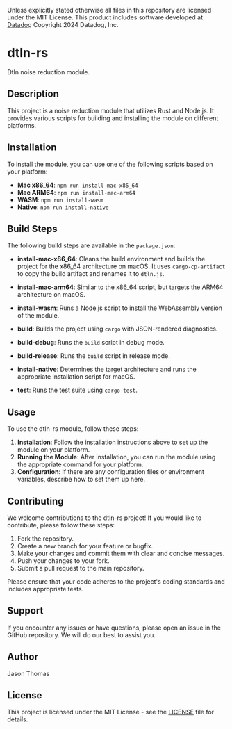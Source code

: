 Unless explicitly stated otherwise all files in this repository are licensed under the MIT License.
This product includes software developed at [Datadog](https://www.datadoghq.com/) Copyright 2024 Datadog, Inc.

# dtln-rs

Dtln noise reduction module.

## Description

This project is a noise reduction module that utilizes Rust and Node.js. It provides various scripts for building and installing the module on different platforms.

## Installation

To install the module, you can use one of the following scripts based on your platform:

- **Mac x86_64**: `npm run install-mac-x86_64`
- **Mac ARM64**: `npm run install-mac-arm64`
- **WASM**: `npm run install-wasm`
- **Native**: `npm run install-native`

## Build Steps

The following build steps are available in the `package.json`:

- **install-mac-x86_64**: Cleans the build environment and builds the project for the x86_64 architecture on macOS. It uses `cargo-cp-artifact` to copy the build artifact and renames it to `dtln.js`.

- **install-mac-arm64**: Similar to the x86_64 script, but targets the ARM64 architecture on macOS.

- **install-wasm**: Runs a Node.js script to install the WebAssembly version of the module.

- **build**: Builds the project using `cargo` with JSON-rendered diagnostics.

- **build-debug**: Runs the `build` script in debug mode.

- **build-release**: Runs the `build` script in release mode.

- **install-native**: Determines the target architecture and runs the appropriate installation script for macOS.

- **test**: Runs the test suite using `cargo test`.

## Usage

To use the dtln-rs module, follow these steps:

1. **Installation**: Follow the installation instructions above to set up the module on your platform.
2. **Running the Module**: After installation, you can run the module using the appropriate command for your platform.
3. **Configuration**: If there are any configuration files or environment variables, describe how to set them up here.

## Contributing

We welcome contributions to the dtln-rs project! If you would like to contribute, please follow these steps:

1. Fork the repository.
2. Create a new branch for your feature or bugfix.
3. Make your changes and commit them with clear and concise messages.
4. Push your changes to your fork.
5. Submit a pull request to the main repository.

Please ensure that your code adheres to the project's coding standards and includes appropriate tests.

## Support

If you encounter any issues or have questions, please open an issue in the GitHub repository. We will do our best to assist you.

## Author

Jason Thomas

## License

This project is licensed under the MIT License - see the [LICENSE](LICENSE) file for details.
